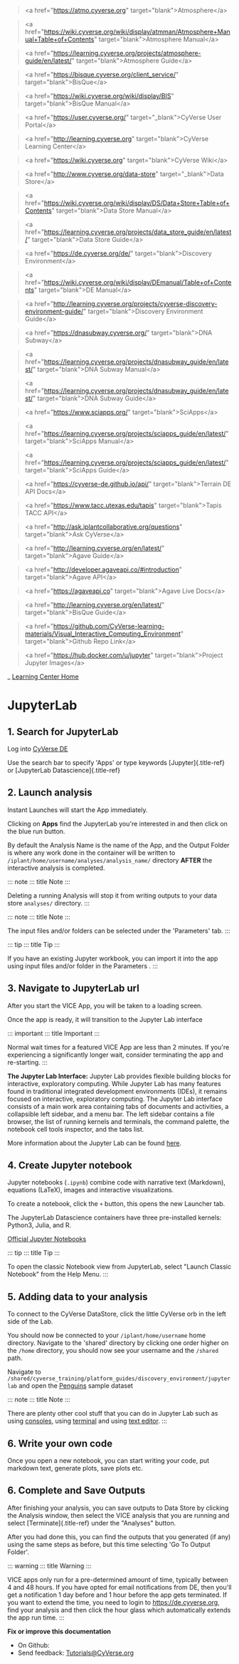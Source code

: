 > \<a href=\"<https://atmo.cyverse.org>\"
> target=\"blank\"\>Atmosphere\</a>

> \<a
> href=\"<https://wiki.cyverse.org/wiki/display/atmman/Atmosphere+Manual+Table+of+Contents>\"
> target=\"blank\"\>Atmosphere Manual\</a>

> \<a
> href=\"<https://learning.cyverse.org/projects/atmosphere-guide/en/latest/>\"
> target=\"blank\"\>Atmosphere Guide\</a>

> \<a href=\"<https://bisque.cyverse.org/client_service/>\"
> target=\"blank\"\>BisQue\</a>

> \<a href=\"<https://wiki.cyverse.org/wiki/display/BIS>\"
> target=\"blank\"\>BisQue Manual\</a>

> \<a href=\"<https://user.cyverse.org/>\" target=\"\_blank\"\>CyVerse
> User Portal\</a>

> \<a href=\"<http://learning.cyverse.org>\" target=\"blank\"\>CyVerse
> Learning Center\</a>

> \<a href=\"<https://wiki.cyverse.org>\" target=\"blank\"\>CyVerse
> Wiki\</a>

> \<a href=\"<http://www.cyverse.org/data-store>\"
> target=\"\_blank\"\>Data Store\</a>

> \<a
> href=\"<https://wiki.cyverse.org/wiki/display/DS/Data+Store+Table+of+Contents>\"
> target=\"blank\"\>Data Store Manual\</a>

> \<a
> href=\"<https://learning.cyverse.org/projects/data_store_guide/en/latest/>\"
> target=\"blank\"\>Data Store Guide\</a>

> \<a href=\"<https://de.cyverse.org/de/>\" target=\"blank\"\>Discovery
> Environment\</a>

> \<a
> href=\"<https://wiki.cyverse.org/wiki/display/DEmanual/Table+of+Contents>\"
> target=\"blank\"\>DE Manual\</a>

> \<a
> href=\"<http://learning.cyverse.org/projects/cyverse-discovery-environment-guide/>\"
> target=\"blank\"\>Discovery Environment Guide\</a>

> \<a href=\"<https://dnasubway.cyverse.org/>\" target=\"blank\"\>DNA
> Subway\</a>

> \<a
> href=\"<https://learning.cyverse.org/projects/dnasubway_guide/en/latest/>\"
> target=\"blank\"\>DNA Subway Manual\</a>

> \<a
> href=\"<https://learning.cyverse.org/projects/dnasubway_guide/en/latest/>\"
> target=\"blank\"\>DNA Subway Guide\</a>

> \<a href=\"<https://www.sciapps.org/>\" target=\"blank\"\>SciApps\</a>

> \<a
> href=\"<https://learning.cyverse.org/projects/sciapps_guide/en/latest/>\"
> target=\"blank\"\>SciApps Manual\</a>

> \<a
> href=\"<https://learning.cyverse.org/projects/sciapps_guide/en/latest/>\"
> target=\"blank\"\>SciApps Guide\</a>

> \<a href=\"<https://cyverse-de.github.io/api/>\"
> target=\"blank\"\>Terrain DE API Docs\</a>

> \<a href=\"<https://www.tacc.utexas.edu/tapis>\"
> target=\"blank\"\>Tapis TACC API\</a>

> \<a href=\"<http://ask.iplantcollaborative.org/questions>\"
> target=\"blank\"\>Ask CyVerse\</a>

> \<a href=\"<http://learning.cyverse.org/en/latest/>\"
> target=\"blank\"\>Agave Guide\</a>

> \<a href=\"<http://developer.agaveapi.co/#introduction>\"
> target=\"blank\"\>Agave API\</a>

> \<a href=\"<https://agaveapi.co>\" target=\"blank\"\>Agave Live
> Docs\</a>

> \<a href=\"<http://learning.cyverse.org/en/latest/>\"
> target=\"blank\"\>BisQue Guide\</a>

> \<a
> href=\"<https://github.com/CyVerse-learning-materials/Visual_Interactive_Computing_Environment>\"
> target=\"blank\"\>Github Repo Link\</a>

> \<a href=\"<https://hub.docker.com/u/jupyter>\"
> target=\"blank\"\>Project Jupyter Images\</a>

\_ [Learning Center Home](http://learning.cyverse.org/)

# **JupyterLab**

## 1. Search for JupyterLab

Log into [CyVerse DE](https://de.cyverse.org/de/)

Use the search bar to specify \'Apps\' or type keywords
[Jupyter]{.title-ref} or [JupyterLab Datascience]{.title-ref}

## 2. Launch analysis

Instant Launches will start the App immediately.

Clicking on **Apps** find the JupyterLab you\'re interested in and then
click on the blue run button.

By default the Analysis Name is the name of the App, and the Output
Folder is where any work done in the container will be written to
`/iplant/home/username/analyses/analysis_name/` directory **AFTER** the
interactive analysis is completed.

::: note
::: title
Note
:::

Deleting a running Analysis will stop it from writing outputs to your
data store `analyses/` directory.
:::

::: note
::: title
Note
:::

The input files and/or folders can be selected under the \'Parameters\'
tab.
:::

::: tip
::: title
Tip
:::

If you have an existing Jupyter workbook, you can import it into the app
using input files and/or folder in the Parameters .
:::

## 3. Navigate to JupyterLab url

After you start the VICE App, you will be taken to a loading screen.

Once the app is ready, it will transition to the Jupyter Lab interface

::: important
::: title
Important
:::

Normal wait times for a featured VICE App are less than 2 minutes. If
you\'re experiencing a significantly longer wait, consider terminating
the app and re-starting.
:::

**The Jupyter Lab Interface:** Jupyter Lab provides flexible building
blocks for interactive, exploratory computing. While Jupyter Lab has
many features found in traditional integrated development environments
(IDEs), it remains focused on interactive, exploratory computing. The
Jupyter Lab interface consists of a main work area containing tabs of
documents and activities, a collapsible left sidebar, and a menu bar.
The left sidebar contains a file browser, the list of running kernels
and terminals, the command palette, the notebook cell tools inspector,
and the tabs list.

More information about the Jupyter Lab can be found
[here](https://jupyterlab.readthedocs.io/en/stable/user/interface.html).

## 4. Create Jupyter notebook

Jupyter notebooks (`.ipynb`) combine code with narrative text
(Markdown), equations (LaTeX), images and interactive visualizations.

To create a notebook, click the `+` button, this opens the new Launcher
tab.

The JupyterLab Datascience containers have three pre-installed kernels:
Python3, Julia, and R.

[Official Jupyter
Notebooks](https://jupyterlab.readthedocs.io/en/stable/user/notebook.html)

::: tip
::: title
Tip
:::

To open the classic Notebook view from JupyterLab, select "Launch
Classic Notebook" from the Help Menu.
:::

## 5. Adding data to your analysis

To connect to the CyVerse DataStore, click the little CyVerse orb in the
left side of the Lab.

You should now be connected to your `/iplant/home/username` home
directory. Navigate to the \'shared\' directory by clicking one order
higher on the `/home` directory, you should now see your username and
the `/shared` path.

Navigate to
`/shared/cyverse_training/platform_guides/discovery_environment/jupyterlab`
and open the [Penguins](https://github.com/JohnMount/Penguins) sample
dataset

::: note
::: title
Note
:::

There are plenty other cool stuff that you can do in Jupyter Lab such as
using
[consoles](https://jupyterlab.readthedocs.io/en/stable/user/code_console.html),
using
[terminal](https://jupyterlab.readthedocs.io/en/stable/user/terminal.html)
and using [text
editor](https://jupyterlab.readthedocs.io/en/stable/user/file_editor.html).
:::

## 6. Write your own code

Once you open a new notebook, you can start writing your code, put
markdown text, generate plots, save plots etc.

## 6. Complete and Save Outputs

After finishing your analysis, you can save outputs to Data Store by
clicking the Analysis window, then select the VICE analysis that you are
running and select [Terminate]{.title-ref} under the \"Analyses\"
button.

After you had done this, you can find the outputs that you generated (if
any) using the same steps as before, but this time selecting \'Go To
Output Folder\'.

::: warning
::: title
Warning
:::

VICE apps only run for a pre-determined amount of time, typically
between 4 and 48 hours. If you have opted for email notifications from
DE, then you\'ll get a notification 1 day before and 1 hour before the
app gets terminated. If you want to extend the time, you need to login
to <https://de.cyverse.org>, find your analysis and then click the hour
glass which automatically extends the app run time.
:::

**Fix or improve this documentation**

-   On Github:
-   Send feedback: [Tutorials\@CyVerse.org](Tutorials@CyVerse.org)
